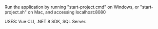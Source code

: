 Run the application by running "start-project.cmd" on Windows, or "start-project.sh" on Mac, and accessing localhost:8080

USES:
Vue CLI, 
.NET 8 SDK, 
SQL Server.
